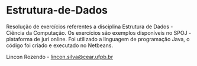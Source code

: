 # Estrutura-de-Dados
Resolução de exercícios referentes a disciplina Estrutura de Dados - Ciência da Computação.
Os exercícios são exemplos disponíveis no SPOJ - plataforma de juri online. Foi utilizado a linguagem de programação Java, o código foi criado e executado no Netbeans.

Lincon Rozendo - lincon.silva@cear.ufpb.br
